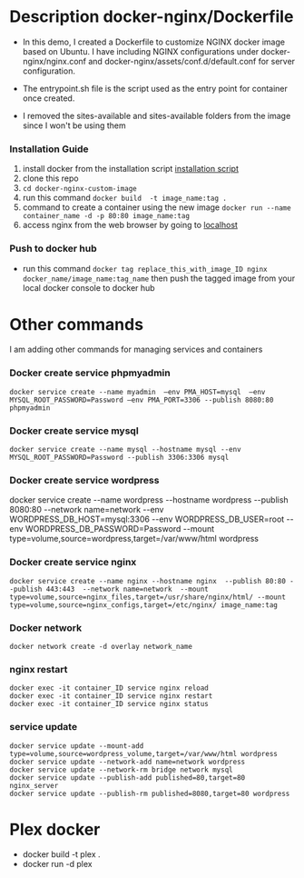 # Description  docker-nginx/Dockerfile

* In this demo, I created a Dockerfile to customize NGINX docker image based on Ubuntu. I have  including NGINX configurations under docker-nginx/nginx.conf and  docker-nginx/assets/conf.d/default.conf for server configuration. 

* The entrypoint.sh file is the script used as the entry point for container once created.  

* I removed the sites-available and sites-available folders from the image since I won't be using them

### Installation Guide 
1. install docker from the installation script [installation script](https://get.docker.com/) 
2. clone this repo 
3. ```cd docker-nginx-custom-image ```
4. run this command ```docker build  -t image_name:tag .```
5. command to create a container using the new image ```docker run --name container_name -d -p 80:80 image_name:tag```
6. access nginx from the web browser by going to [localhost](http://localhost/)


### Push to docker hub 
* run this command ```docker tag replace_this_with_image_ID nginx docker_name/image_name:tag_name``` then push the tagged image from your local docker console to docker hub

# Other commands
I am adding other commands for managing services and containers 

### Docker create service phpmyadmin
```
docker service create --name myadmin  —env PMA_HOST=mysql  —env MYSQL_ROOT_PASSWORD=Password —env PMA_PORT=3306 --publish 8080:80  phpmyadmin
```

### Docker create service mysql
```
docker service create --name mysql --hostname mysql --env MYSQL_ROOT_PASSWORD=Password --publish 3306:3306 mysql
```
### Docker create service wordpress
docker service create --name wordpress --hostname wordpress --publish 8080:80 --network name=network --env WORDPRESS_DB_HOST=mysql:3306 --env WORDPRESS_DB_USER=root --env WORDPRESS_DB_PASSWORD=Password --mount type=volume,source=wordpress,target=/var/www/html wordpress

### Docker create service nginx
```
docker service create --name nginx --hostname nginx  --publish 80:80 --publish 443:443  --network name=network  --mount type=volume,source=nginx_files,target=/usr/share/nginx/html/ --mount type=volume,source=nginx_configs,target=/etc/nginx/ image_name:tag 
```
### Docker network 
```
docker network create -d overlay network_name
```
### nginx restart 
```
docker exec -it container_ID service nginx reload
docker exec -it container_ID service nginx restart
docker exec -it container_ID service nginx status
```
### service update 
```
docker service update --mount-add type=volume,source=wordpress_volume,target=/var/www/html wordpress
docker service update --network-add name=network wordpress
docker service update --network-rm bridge network mysql
docker service update --publish-add published=80,target=80 nginx_server
docker service update --publish-rm published=8080,target=80 wordpress
```

# Plex docker 
- docker build -t plex .
- docker run -d plex  
